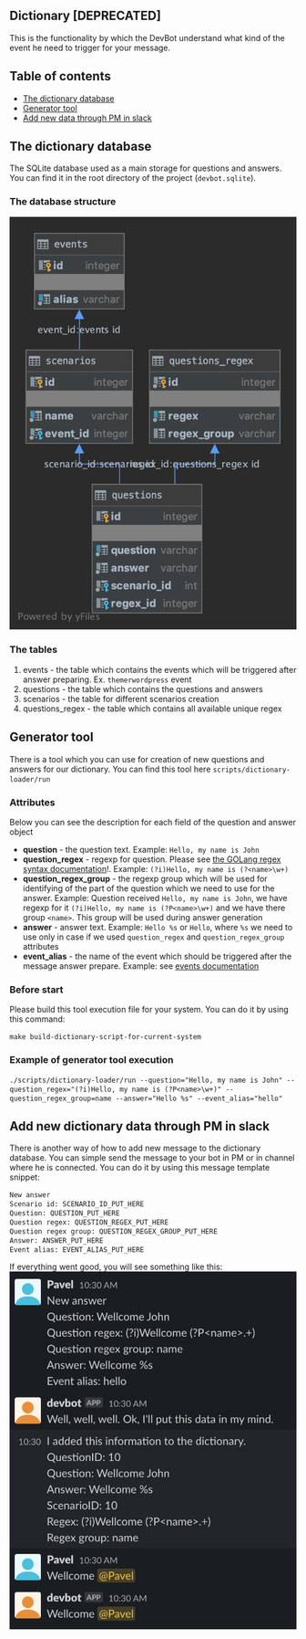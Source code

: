 ## Dictionary [DEPRECATED]
This is the functionality by which the DevBot understand what kind of the event he need to trigger for your message.

## Table of contents
- [The dictionary database](#the-dictionary-database)
- [Generator tool](#generator-tool)
- [Add new data through PM in slack](#add-new-data-through-pm-in-slack)

## The dictionary database
The SQLite database used as a main storage for questions and answers. You can find it in the root directory of the project (`devbot.sqlite`).

### The database structure
![The database structure](images/database-structure.png)

### The tables
1. events - the table which contains the events which will be triggered after answer preparing. Ex. `themerwordpress` event
2. questions - the table which contains the questions and answers
3. scenarios - the table for different scenarios creation
4. questions_regex - the table which contains all available unique regex

## Generator tool
There is a tool which you can use for creation of new questions and answers for our dictionary. You can find this tool here `scripts/dictionary-loader/run`

### Attributes
Below you can see the description for each field of the question and answer object
* **question** - the question text. Example: `Hello, my name is John`
* **question_regex** - regexp for question. Please see [the GOLang regex syntax documentation](https://golang.org/pkg/regexp/syntax/)!. Example: `(?i)Hello, my name is (?<name>\w+)`
* **question_regex_group** - the regexp group which will be used for identifying of the part of the question which we need to use for the answer. Example: Question received `Hello, my name is John`, we have regexp for it `(?i)Hello, my name is (?P<name>\w+)` and we have there group `<name>`. This group will be used during answer generation 
* **answer** - answer text. Example: `Hello %s` or `Hello`, where `%s` we need to use only in case if we used `question_regex` and `question_regex_group` attributes
* **event_alias** - the name of the event which should be triggered after the message answer prepare. Example: see [events documentation](events.md)

### Before start
Please build this tool execution file for your system. You can do it by using this command:
``` 
make build-dictionary-script-for-current-system
```

### Example of generator tool execution
``` 
./scripts/dictionary-loader/run --question="Hello, my name is John" --question_regex="(?i)Hello, my name is (?P<name>\w+)" --question_regex_group=name --answer="Hello %s" --event_alias="hello"
```


## Add new dictionary data through PM in slack
There is another way of how to add new message to the dictionary database. You can simple send the message to your bot in PM or in channel where he is connected.
You can do it by using this message template snippet:
```
New answer
Scenario id: SCENARIO_ID_PUT_HERE
Question: QUESTION_PUT_HERE
Question regex: QUESTION_REGEX_PUT_HERE
Question regex group: QUESTION_REGEX_GROUP_PUT_HERE
Answer: ANSWER_PUT_HERE
Event alias: EVENT_ALIAS_PUT_HERE
```
If everything went good, you will see something like this:
![add new question to the dictionary](images/dictionary-add-new-question.png)
